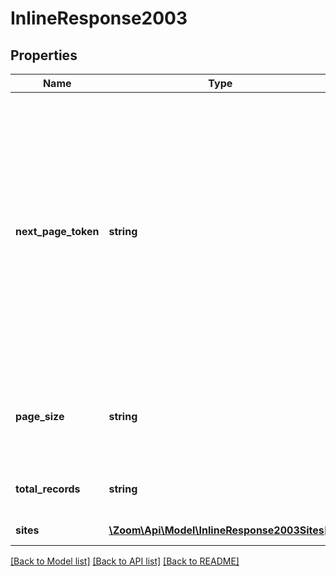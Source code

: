 # InlineResponse2003

## Properties
Name | Type | Description | Notes
------------ | ------------- | ------------- | -------------
**next_page_token** | **string** | The next page token is used to paginate through large result sets. A next page token will be returned whenever the set of available results exceeds the current page size. The expiration period for this token is 15 minutes. | [optional] 
**page_size** | **string** | The number of records returned within a single API call. | [optional] 
**total_records** | **string** | Total number of records returned. | [optional] 
**sites** | [**\Zoom\Api\Model\InlineResponse2003Sites[]**](InlineResponse2003Sites.md) | List of site(s). | [optional] 

[[Back to Model list]](../README.md#documentation-for-models) [[Back to API list]](../README.md#documentation-for-api-endpoints) [[Back to README]](../README.md)


